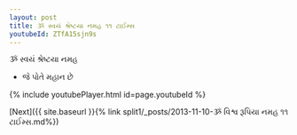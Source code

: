 ```yaml
---
layout: post
title: ૐ સ્વયં શ્રેષ્ટયા નમહ ૧૧ ટાઈમ્સ
youtubeId: ZTfA15sjn9s
---
```

 
 
 ૐ સ્વયં શ્રેષ્ટયા નમહ  
 
 -  જે પોતે મહાન છે 
 
  
 
  
 
 
 
 
 
 


{% include youtubePlayer.html id=page.youtubeId %}
 
[Next]({{ site.baseurl }}{% link  split1/_posts/2013-11-10-ૐ વિશ્વ રૂપિયા નમહ ૧૧ ટાઈમ્સ.md%})
 
